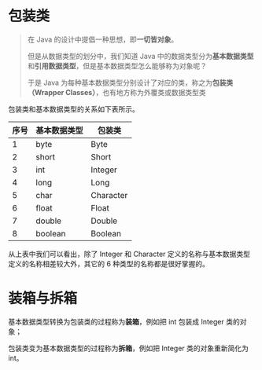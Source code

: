 # 包装类

> 在 Java 的设计中提倡一种思想，即**一切皆对象**。
>
> 但是从数据类型的划分中，我们知道 Java 中的数据类型分为**基本数据类型**和**引用数据类型**，但是基本数据类型怎么能够称为对象呢？
>
> 于是 Java 为每种基本数据类型分别设计了对应的类，称之为**包装类（Wrapper Classes）**，也有地方称为外覆类或数据类型类

包装类和基本数据类型的关系如下表所示。

| 序号 | 基本数据类型 | 包装类    |
| ---- | ------------ | --------- |
| 1    | byte         | Byte      |
| 2    | short        | Short     |
| 3    | int          | Integer   |
| 4    | long         | Long      |
| 5    | char         | Character |
| 6    | float        | Float     |
| 7    | double       | Double    |
| 8    | boolean      | Boolean   |

从上表中我们可以看出，除了 Integer 和 Character 定义的名称与基本数据类型定义的名称相差较大外，其它的 6 种类型的名称都是很好掌握的。



# 装箱与拆箱

基本数据类型转换为包装类的过程称为**装箱**，例如把 int 包装成 Integer 类的对象；

包装类变为基本数据类型的过程称为**拆箱**，例如把 Integer 类的对象重新简化为 int。

